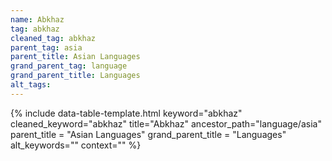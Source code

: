 ```yaml
---
name: Abkhaz
tag: abkhaz
cleaned_tag: abkhaz
parent_tag: asia
parent_title: Asian Languages
grand_parent_tag: language
grand_parent_title: Languages
alt_tags: 
---
```


{% include data-table-template.html 
  keyword="abkhaz" 
  cleaned_keyword="abkhaz" 
  title="Abkhaz"
  ancestor_path="language/asia" 
  parent_title = "Asian Languages"
  grand_parent_title = "Languages"
  alt_keywords=""
  context=""
%}

